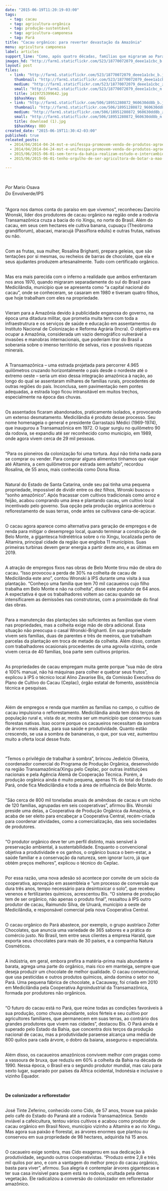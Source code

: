 ```yaml
---
date: "2015-06-19T11:20:19-03:00"
tags:
  - tag: cacau
  - tag: agricultura-orgânica
  - tag: produção-sustentável
  - tag: agricultura-camponesa
  - tag: Pará
title: "Cacau orgânico: para reverter devastação da Amazônia"
menu: agricultura camponesa
label: articles
support_line: "Como, após quatro décadas, famílias que migraram ao Pará enganadas pela ditadura, descobrem alternativa da produção sem agrotóxicos."
images_hd: "http://farm1.staticflickr.com/523/18770072079_deee1a1cbc_b.jpg"
layout: post
files:
  - link: "http://farm1.staticflickr.com/523/18770072079_deee1a1cbc_b.jpg"
    thumbnail: "http://farm1.staticflickr.com/523/18770072079_deee1a1cbc_t.jpg"
    medium: "http://farm1.staticflickr.com/523/18770072079_deee1a1cbc_z.jpg"
    small: "http://farm1.staticflickr.com/523/18770072079_deee1a1cbc_n.jpg"
    title: 1419725399642.jpg
    $$hashKey: 06G
  - link: "http://farm1.staticflickr.com/506/18951280872_960630dd8b_b.jpg"
    thumbnail: "http://farm1.staticflickr.com/506/18951280872_960630dd8b_t.jpg"
    medium: "http://farm1.staticflickr.com/506/18951280872_960630dd8b_z.jpg"
    small: "http://farm1.staticflickr.com/506/18951280872_960630dd8b_n.jpg"
    title: download (1).jpg
    $$hashKey: 0BO
created_date: "2015-06-19T11:30:42-03:00"
published: true
releated_posts:
  - 2014/04/2014-04-24-mst-e-unifesspa-promovem-venda-de-produtos-agroecologicos-em-maraba.md-e
  - 2014/04/2014-04-24-mst-e-unifesspa-promovem-venda-de-produtos-agroecologicos-em-maraba.md
  - 2015/06/2015-06-01-sem-terra-da-bahia-realizam-estudo-e-intercambio-de-experiencias-agroecologicas.md
  - 2015/06/2015-06-01-tenho-orgulho-de-ser-agricultora-de-botar-a-mao-na-terra-de-ter-minhas-maos-calejadas.md

---
```

<p>&nbsp;</p>

<p><em>Por&nbsp;</em><span style="line-height: 20.7999992370605px;">Mario Osava</span><br />
<em>Do&nbsp;</em><span style="line-height: 20.7999992370605px;">Envolverde/IPS</span></p>

<p><br />
&ldquo;Agora nos damos conta do para&iacute;so em que vivemos&rdquo;, reconheceu Darc&iacute;rio Wronski, l&iacute;der dos produtores de cacau org&acirc;nico na regi&atilde;o onde a rodovia Transamaz&ocirc;nica cruza a bacia do rio Xingu, no norte do Brasil. Al&eacute;m do cacau, em seus cem hectares ele cultiva banana, cupua&ccedil;u (Theobroma grandiflorum), abacaxi, maracuj&aacute; (Passiflora edulis) e outras frutas, nativas ou n&atilde;o.</p>

<p><br />
Com as frutas, sua mulher, Rosalina Brighanti, prepara geleias, que s&atilde;o tenta&ccedil;&otilde;es por si mesmas, ou recheios de barras de chocolate, que ela e seus ajudantes produzem artesanalmente. Tudo com certificado org&acirc;nico.</p>

<p><br />
Mas era mais parecida com o inferno a realidade que ambos enfrentaram nos anos 1970, quando migraram separadamente do sul do Brasil para Medicil&acirc;ndia, munic&iacute;pio que se apresenta como &ldquo;a capital nacional do cacau&rdquo;, onde se conheceram, se casaram em 1980 e tiveram quatro filhos, que hoje trabalham com eles na propriedade.</p>

<p><br />
Vieram para a Amaz&ocirc;nia devido &agrave; publicidade enganosa do governo, na &eacute;poca uma ditadura militar, que prometia muita terra com toda a infraestrutrura e os servi&ccedil;os de sa&uacute;de e educa&ccedil;&atilde;o em assentamentos do Instituto Nacional de Coloniza&ccedil;&atilde;o e Reforma Agr&aacute;ria (Incra). O objetivo era ocupar a Amaz&ocirc;nia, considerada um vazio demogr&aacute;fico vulner&aacute;vel a invas&otilde;es e manobras internacionais, que poderiam tirar do Brasil a soberania sobre o imenso territ&oacute;rio de selvas, rios e poss&iacute;veis riquezas minerais.</p>

<p><br />
A Transamaz&ocirc;nica &ndash; uma estrada projetada para percorrer 4.965 quil&ocirc;metros cruzando horizontalmente o pa&iacute;s desde o nordeste at&eacute; o extremo oeste &ndash; seria um eixo dessa integra&ccedil;&atilde;o amaz&ocirc;nica &agrave; na&ccedil;&atilde;o, ao longo do qual se assentaram milhares de fam&iacute;lias rurais, procedentes de outras regi&otilde;es do pa&iacute;s. Inconclusa, sem pavimenta&ccedil;&atilde;o nem pontes adequadas, a estrada logo ficou intransit&aacute;vel em muitos trechos, especialmente na &eacute;poca das chuvas.</p>

<p><br />
Os assentados ficaram abandonados, praticamente isolados, e provocando um extenso desmatamento. Medicil&acirc;ndia &eacute; produto desse processo. Seu nome homenageia o general e presidente Garrastaz&uacute; M&eacute;dici (1969-1974), que inaugurou a Transamaz&ocirc;nica em 1972. O lugar surgiu no quil&ocirc;metro 90 da rodovia, se expandiu at&eacute; ser reconhecido como munic&iacute;pio, em 1989, onde agora vivem cerca de 29 mil pessoas.</p>

<p><br />
&ldquo;Para os pioneiros da coloniza&ccedil;&atilde;o foi uma tortura. Aqui n&atilde;o tinha nada para se comprar ou vender. Para comprar alguns alimentos t&iacute;nhamos que viajar at&eacute; Altamira, a cem quil&ocirc;metros por estrada sem asfalto&rdquo;, recordou Rosalina, de 55 anos, mais conhecida como Dona Rosa.</p>

<p><br />
Natural do Estado de Santa Catarina, onde seu pai tinha uma pequena propriedade, imposs&iacute;vel de dividir entre os dez filhos, Wronski buscou o &ldquo;sonho amaz&ocirc;nico&rdquo;. Ap&oacute;s fracassar com cultivos tradicionais como arroz e feij&atilde;o, acabou comprando uma &aacute;rea e plantando cacau, um cultivo local incentivado pelo governo. Sua op&ccedil;&atilde;o pela produ&ccedil;&atilde;o org&acirc;nica acelerou o reflorestamento de suas terras, onde antes se cultivava cana-de-a&ccedil;&uacute;car.</p>

<p><br />
O cacau agora aparece como alternativa para gera&ccedil;&atilde;o de empregos e de renda para mitigar o desemprego local, quando terminar a constru&ccedil;&atilde;o de Belo Monte, a gigantesca hidrel&eacute;trica sobre o rio Xingu, localizada perto de Altamira, principal cidade da regi&atilde;o que engloba 11 munic&iacute;pios. Suas primeiras turbinas devem gerar energia a partir deste ano, e as &uacute;ltimas em 2019.</p>

<p><br />
A atra&ccedil;&atilde;o de empregos fixos nas obras de Belo Monte tirou m&atilde;o de obra do cacau. &ldquo;Isso provocou a perda de 30% na colheita de cacau de Medicil&acirc;ndia este ano&rdquo;, contou Wronski &agrave; IPS durante uma visita &agrave; sua planta&ccedil;&atilde;o. &ldquo;Conhe&ccedil;o uma fam&iacute;lia que tem 70 mil cacaueiros cujo filho trabalha em Belo Monte e n&atilde;o na colheita&rdquo;, disse este produtor de 64 anos. A expectativa &eacute; que os trabalhadores voltem ao cacau quando se intensificarem as demiss&otilde;es nas construtoras, com a proximidade do final das obras.</p>

<p><br />
Para a manuten&ccedil;&atilde;o das planta&ccedil;&otilde;es s&atilde;o suficientes as fam&iacute;lias que vivem nas propriedades, mas a colheita exige m&atilde;o de obra adicional. Essa situa&ccedil;&atilde;o n&atilde;o preocupa o casal Wronski-Brighanti. Em sua propriedade vivem seis fam&iacute;lias, duas de parentes e tr&ecirc;s de meeiros, que trabalham parcelas da planta&ccedil;&atilde;o em troca de metade da colheita. Al&eacute;m disso, contam com trabalhadores ocasionais procedentes de uma agrovila vizinha, onde vivem cerca de 40 fam&iacute;lias, boa parte sem cultivos pr&oacute;prios.</p>

<p><br />
As propriedades de cacau empregam muita gente porque &ldquo;sua m&atilde;o de obra &eacute; 100% manual, n&atilde;o h&aacute; m&aacute;quinas para colher e quebrar seus frutos&rdquo;, explicou &agrave; IPS o t&eacute;cnico local Alino Zavarise Bis, da Comiss&atilde;o Executiva do Plano de Cultivo do Cacau (Ceplac), &oacute;rg&atilde;o estatal de fomento, assist&ecirc;ncia t&eacute;cnica e pesquisas.</p>

<p>&nbsp;</p>

<p>Al&eacute;m de empregos e renda que mant&ecirc;m as fam&iacute;lias no campo, o cultivo de cacau impulsiona o reflorestamento. Medicil&acirc;ndia ainda tem dois ter&ccedil;os de popula&ccedil;&atilde;o rural e, vista do ar, mostra ser um munic&iacute;pio que conservou suas florestas nativas. Isso ocorre porque os cacaueiros necessitam da sombra de &aacute;rvores mais altas, para sua sa&uacute;de e produtividade. Quanto est&atilde;o crescendo, se usa a sombra de bananeiras, o que, por sua vez, aumentou muito a oferta local desse fruto.</p>

<p>&nbsp;</p>

<p>&ldquo;Temos o privil&eacute;gio de trabalhar &agrave; sombra&rdquo;, brincou Jedielcio Oliveira, coordenador comercial do Programa de Produ&ccedil;&atilde;o Org&acirc;nica, desenvolvido na regi&atilde;o Transamaz&ocirc;nica/Xingu pelo Ceplac, por outras institui&ccedil;&otilde;es nacionais e pela Ag&ecirc;ncia Alem&atilde; de Coopera&ccedil;&atilde;o T&eacute;cnica. Por&eacute;m, a produ&ccedil;&atilde;o org&acirc;nica ainda &eacute; muito pequena, apenas 1% do total do Estado do Par&aacute;, onde fica Medicil&acirc;ndia e toda a &aacute;rea de influ&ecirc;ncia de Belo Monte.</p>

<p><br />
&ldquo;S&atilde;o cerca de 800 mil toneladas anuais de am&ecirc;ndoas de cacau e um nicho de 120 fam&iacute;lias, agrupadas em seis cooperativas&rdquo;, afirmou Bis. Wronski preside uma delas, a Cooperativa de Produ&ccedil;&atilde;o Org&acirc;nica da Amaz&ocirc;nia, e acaba de ser eleito para encabe&ccedil;ar a Cooperativa Central, rec&eacute;m-criada para coordenar atividades, como a comercializa&ccedil;&atilde;o, das seis sociedades de produtores.</p>

<p><br />
&ldquo;O produtor org&acirc;nico deve ter um perfil distinto, mais sens&iacute;vel &agrave; preserva&ccedil;&atilde;o ambiental, &agrave; sustentabilidade. Enquanto o convencional objetiva a produtividade e os ganhos, o org&acirc;nico busca o bem-estar, a sa&uacute;de familiar e a conserva&ccedil;&atilde;o da natureza, sem ignorar lucro, j&aacute; que obt&eacute;m pre&ccedil;os melhores&rdquo;, explicou o t&eacute;cnico do Ceplac.</p>

<p><br />
Por essa raz&atilde;o, uma nova ades&atilde;o s&oacute; acontece por convite de um s&oacute;cio da cooperativa, aprova&ccedil;&atilde;o em assembleia e &ldquo;um processo de convers&atilde;o que dura tr&ecirc;s anos, tempo necess&aacute;rio para desintoxicar o solo&rdquo;, que recebeu venenos e fertilizantes qu&iacute;micos, acrescentou Bis. &ldquo;O sistema de produ&ccedil;&atilde;o tem de ser org&acirc;nico, n&atilde;o apenas o produto final&rdquo;, ressaltou &agrave; IPS outro produtor de cacau, Raimundo Silva, de Uruar&aacute;, munic&iacute;pio a oeste de Medicil&acirc;ndia, e respons&aacute;vel comercial pela nova Cooperativa Central.</p>

<p><br />
O cacau org&acirc;nico do Par&aacute; abastece, por exemplo, o grupo austr&iacute;aco Zotter Chocolates, que anuncia uma variedade de 365 sabores e a pr&aacute;tica do com&eacute;rcio justo. No Brasil, tem entre seus clientes a empresa Harald, que exporta seus chocolates para mais de 30 pa&iacute;ses, e a companhia Natura Cosm&eacute;ticos.</p>

<p><br />
A ind&uacute;stria, em geral, embora prefira a mat&eacute;ria-prima mais abundante e barata, agrega uma parte do org&acirc;nico, mais rico em manteiga, sempre que deseja produzir um chocolate de melhor qualidade. O cacau convencional, que usa pesticidas e outros produtos qu&iacute;micos, ainda domina o setor no Par&aacute;. Uma pequena f&aacute;brica de chocolate, a Cacauway, foi criada em 2010 em Medicil&acirc;ndia pela Cooperativa Agroindustrial da Transamaz&ocirc;nica, formada por produtores n&atilde;o org&acirc;nicos.</p>

<p><br />
&ldquo;O futuro do cacau est&aacute; no Par&aacute;, que re&uacute;ne todas as condi&ccedil;&otilde;es favor&aacute;veis &agrave; sua produ&ccedil;&atilde;o, como chuva abundante, solos f&eacute;rteis e seu cultivo por agricultores familiares, que permanecem em suas terras, ao contr&aacute;rio dos grandes produtores que vivem nas cidades&rdquo;, destacou Bis. O Par&aacute; ainda &eacute; superado pelo Estado da Bahia, que concentra dois ter&ccedil;os da produ&ccedil;&atilde;o nacional de cacau, mas a produtividade paraense alcan&ccedil;a uma m&eacute;dia de 800 quilos para cada &aacute;rvore, o dobro da baiana, assegurou o especialista.</p>

<p><br />
Al&eacute;m disso, os cacaueiros amaz&ocirc;nicos convivem melhor com pragas como a vassoura de bruxa, que reduziu em 60% a colheita da Bahia na d&eacute;cada de 1990. Nessa &eacute;poca, o Brasil era o segundo produtor mundial, mas caiu para sexto lugar, superado por pa&iacute;ses da &Aacute;frica ocidental, Indon&eacute;sia e inclusive o vizinho Equador.</p>

<p>&nbsp;</p>

<p><strong>De colonizador a reflorestador</strong></p>

<p><br />
Jos&eacute; Tinte Zeferino, conhecido como Cido, de 57 anos, trouxe sua paix&atilde;o pelo caf&eacute; do Estado do Paran&aacute; at&eacute; a rodovia Transamaz&ocirc;nica. Sendo invi&aacute;vel a cafeicultura, tentou v&aacute;rios cultivos e acabou como produtor de cacau org&acirc;nico em Brasil Novo, munic&iacute;pio vizinho a Altamira e ao rio Xingu. Mas agora sua paix&atilde;o &eacute; florestal, as &aacute;rvores enormes que plantou ou conservou em sua propriedade de 98 hectares, adquirida h&aacute; 15 anos.</p>

<p><br />
O cacaueiro exige sombra, mas Cido exagerou em sua dedica&ccedil;&atilde;o &agrave; produtividade, segundo outros cooperativistas. &ldquo;Produzo entre 2,8 e tr&ecirc;s mil quilos por ano, e com a vantagem do melhor pre&ccedil;o do cacau org&acirc;nico, basta para viver&rdquo;, afirmou. Sua alegria &eacute; contemplar &aacute;rvores gigantescas e ter sua casa invis&iacute;vel para quem est&aacute; na rodovia, ocultada pela densa vegeta&ccedil;&atilde;o. Ele radicalizou a convers&atilde;o do colonizador em reflorestador amaz&ocirc;nico.</p>
